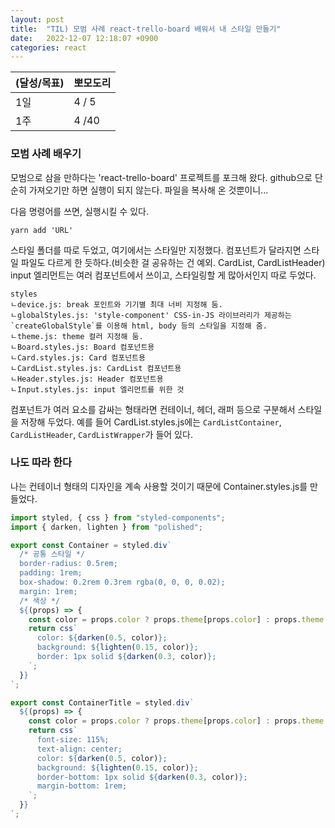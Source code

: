 ```yaml
---
layout: post
title:  "TIL) 모범 사례 react-trello-board 배워서 내 스타일 만들기"
date:   2022-12-07 12:18:07 +0900
categories: react
---
```


| (달성/목표) | 뽀모도리  |
|----|-------|
| 1일 | 4 / 5 |
| 1주 | 4 /40 |



### 모범 사례 배우기
모범으로 삼을 만하다는 'react-trello-board' 프로젝트를 포크해 왔다. github으로 단순히 가져오기만 하면 실행이 되지 않는다. 파일을 복사해 온 것뿐이니...

다음 명령어를 쓰면, 실행시킬 수 있다.

```yarn add 'URL'```


스타일 폴더를 따로 두었고, 여기에서는 스타일만 지정했다. 컴포넌트가 달라지면 스타일 파일도 다르게 한 듯하다.(비슷한 걸 공유하는 건 예외. CardList, CardListHeader) input 엘리먼트는 여러 컴포넌트에서 쓰이고, 스타일링할 게 많아서인지 따로 두었다.

```
styles
ㄴdevice.js: break 포인트와 기기별 최대 너비 지정해 둠.
ㄴglobalStyles.js: 'style-component' CSS-in-JS 라이브러리가 제공하는 `createGlobalStyle`를 이용해 html, body 등의 스타일을 지정해 줌.
ㄴtheme.js: theme 컬러 지정해 둠.
ㄴBoard.styles.js: Board 컴포넌트용
ㄴCard.styles.js: Card 컴포넌트용
ㄴCardList.styles.js: CardList 컴포넌트용
ㄴHeader.styles.js: Header 컴포넌트용
ㄴInput.styles.js: input 엘리먼트를 위한 것
```


컴포넌트가 여러 요소를 감싸는 형태라면 컨테이너, 헤더, 래퍼 등으로 구분해서 스타일을 저장해 두었다. 예를 들어 CardList.styles.js에는 ``CardListContainer``, ``CardListHeader``, ``CardListWrapper``가 들어 있다.



### 나도 따라 한다

나는 컨테이너 형태의 디자인을 계속 사용할 것이기 때문에 Container.styles.js를 만들었다.


```jsx
import styled, { css } from "styled-components";
import { darken, lighten } from "polished";

export const Container = styled.div`
  /* 공통 스타일 */
  border-radius: 0.5rem;
  padding: 1rem;
  box-shadow: 0.2rem 0.3rem rgba(0, 0, 0, 0.02);
  margin: 1rem;
  /* 색상 */
  ${(props) => {
    const color = props.color ? props.theme[props.color] : props.theme.primary;
    return css`
      color: ${darken(0.5, color)};
      background: ${lighten(0.15, color)};
      border: 1px solid ${darken(0.3, color)};
    `;
  }}
`;

export const ContainerTitle = styled.div`
  ${(props) => {
    const color = props.color ? props.theme[props.color] : props.theme.primary;
    return css`
      font-size: 115%;
      text-align: center;
      color: ${darken(0.5, color)};
      background: ${lighten(0.15, color)};
      border-bottom: 1px solid ${darken(0.3, color)};
      margin-bottom: 1rem;
    `;
  }}
`;
```


